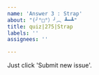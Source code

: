 ```yaml
---
name: 'Answer 3 : Strap'
about: "(╯°□°）╯︵ ┻━┻"
title: quiz|275|Strap
labels: ''
assignees: ''

---
```


Just click 'Submit new issue'.
